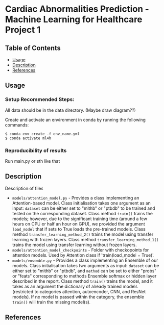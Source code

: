 # Cardiac Abnormalities Prediction - Machine Learning for Healthcare Project 1

## Table of Contents

- [Usage](#usage)
- [Description](#description)
- [References](#references)

## Usage

### Setup Recommended Steps:

All data should be in the data directory. (Maybe draw diagram??)

Create and activate an environment in conda by running the following commands:
```
$ conda env create -f env_name.yml
$ conda activate ml4h
```

### Reproducibility of results
Run main.py or sth like that

## Description
Description of files

- `models/attention_model.py` - Provides a class implementing an Attention-based model. Class initialisation takes one argument as an input: `dataset` can be either set to "mithb" or "ptbdb" to be trained and tested on the corresponding dataset. Class method `train()` trains the models; however, due to the significant training time (around a few hours on CPU or half an hour on GPU), we provided the argument `load_model` that if sets to True loads the pre-trained models. Class method `transfer_learning_method_2()` trains the model using transfer learning with frozen layers. Class method `transfer_learning_method_1()` trains the model using transfer learning without frozen layers.
- `models/attention_model_checkpoints` - Folder with checkopoints for attention models. Used by Attention class if 'train(load_model = True)'.
- `models/ensemble.py` - Provides a class implementing an Ensemble of our models. Class initialisation takes two arguments as input: `dataset` can be either set to "mithb" or "ptbdb", and `method` can be set to either "probs" or "feats" corresponding to methods Ensemble softmax or hidden layer described in the report. Class method `train()` trains the model, and it takes as an argument the dictionary of already trained models (restricted to categories attention, autoencoder, CNN, and ResNet models). If no model is passed within the category, the ensemble `train()` will train the missing model(s).

## References

